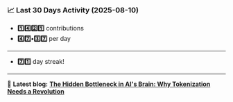 <!--START_STATS-->
### 📈 Last 30 Days Activity (2025-08-10)  
- **1️⃣4️⃣2️⃣1️⃣** contributions  
- **4️⃣7️⃣•3️⃣7️⃣** per day
---
- **7️⃣1️⃣** day streak!
---
📝 **Latest blog:** [**The Hidden Bottleneck in AI's Brain: Why Tokenization Needs a Revolution**](https://andriak.com/blog/tokenization-revolution)
<!--END_STATS-->
